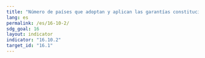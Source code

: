 ```yaml
---
title: "Número de países que adoptan y aplican las garantías constitucionales, reglamentarias y/o normativas para el acceso público a la información"
lang: es
permalink: /es/16-10-2/
sdg_goal: 16
layout: indicator
indicator: "16.10.2"
target_id: "16.1"
---
```


